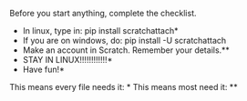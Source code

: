 Before you start anything, complete the checklist.


* In linux, type in: pip install scratchattach*
* If you are on windows, do: pip install -U scratchattach
* Make an account in Scratch. Remember your details.**
* STAY IN LINUX!!!!!!!!!!!!*
* Have fun!*
    
This means every file needs it: *
This means most need it: **
